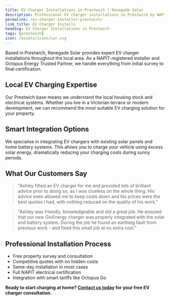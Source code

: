 ```yaml
---
title: EV Charger Installations in Prestwich | Renegade Solar
description: Professional EV charger installations in Prestwich by NAPIT-registered electrician. Smart charging integration with solar panels and home batteries.
permalink: /ev-charger-installer-prestwich/
link_title: EV Charger Installs
heading: EV Charger Installations in Prestwich
tags: [prestwich]
icon: /assets/icons/car.svg
---
```


Based in Prestwich, Renegade Solar provides expert EV charger installations throughout the local area. As a NAPIT-registered installer and Octopus Energy Trusted Partner, we handle everything from initial survey to final certification.

## Local EV Charging Expertise

Our Prestwich base means we understand the local housing stock and electrical systems. Whether you live in a Victorian terrace or modern development, we can recommend the most suitable EV charging solution for your property.

## Smart Integration Options

We specialise in integrating EV chargers with existing solar panels and home battery systems. This allows you to charge your vehicle using excess solar energy, dramatically reducing your charging costs during sunny periods.

## What Our Customers Say

> "Ashley fitted an EV charger for me and provided lots of brilliant advice prior to doing so, as I was clueless on the whole thing. His advice even allowed me to keep costs down and his prices were the best quotes I had, with nothing reduced on the quality of his work."

> "Ashley was friendly, knowledgeable and did a great job. He ensured that our new GivEnergy charger was properly integrated with the solar and battery system. During the job he found an earthing fault from previous work - and fixed this small job at no extra cost."

## Professional Installation Process

- Free property survey and consultation
- Competitive quotes with no hidden costs
- Same-day installation in most cases
- Full NAPIT electrical certification
- Integration with smart tariffs like Octopus Go

**Ready to start charging at home? [Contact us today](/contact/) for your free EV charger consultation.**
